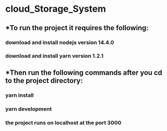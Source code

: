 # cloud_Storage_System

## *To run the project it requires the following:
###  download and install nodejs version 14.4.0 
###  download and install yarn version 1.2.1

## *Then run the following commands after you cd to the project directory:
### yarn install
### yarn development 
### the project runs on localhost at the port 3000


